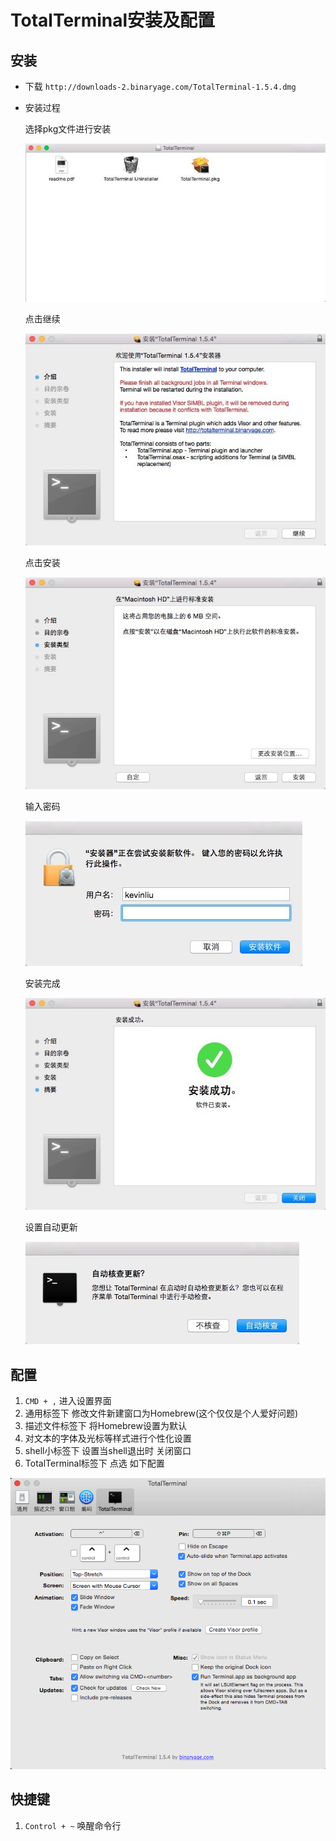 # TotalTerminal安装及配置

## 安装

* 下载 `http://downloads-2.binaryage.com/TotalTerminal-1.5.4.dmg`
* 安装过程
	
	选择pkg文件进行安装
	
	![](./img/totalterminal1.jpg)
	
	点击继续
	
	![](./img/totalterminal2.jpg)
	
	点击安装
	
	![](./img/totalterminal3.jpg)
	
	输入密码
	
	![](./img/totalterminal4.jpg)
	
	安装完成
	
	![](./img/totalterminal5.jpg)
	
	设置自动更新
	
	![](./img/totalterminal6.jpg)

## 配置

1. `CMD + ,` 进入设置界面
2. 通用标签下 修改文件新建窗口为Homebrew(这个仅仅是个人爱好问题)
3. 描述文件标签下 将Homebrew设置为默认
4. 对文本的字体及光标等样式进行个性化设置
5. shell小标签下 设置当shell退出时 关闭窗口
6. TotalTerminal标签下 点选 如下配置

![](./img/totalterminal7.png)

## 快捷键

1. `Control + ~` 唤醒命令行